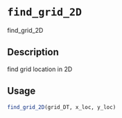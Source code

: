 # `find_grid_2D`

find_grid_2D


## Description

find grid location in 2D


## Usage

```r
find_grid_2D(grid_DT, x_loc, y_loc)
```


